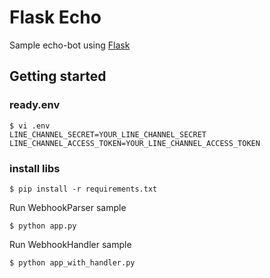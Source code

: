 # Flask Echo

Sample echo-bot using [Flask](http://flask.pocoo.org/)

## Getting started

### ready.env

```
$ vi .env
LINE_CHANNEL_SECRET=YOUR_LINE_CHANNEL_SECRET
LINE_CHANNEL_ACCESS_TOKEN=YOUR_LINE_CHANNEL_ACCESS_TOKEN
```

### install libs

```
$ pip install -r requirements.txt
```

Run WebhookParser sample

```
$ python app.py
```

Run WebhookHandler sample

```
$ python app_with_handler.py
```
